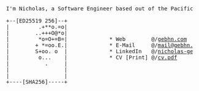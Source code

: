 <pre>

  I'm Nicholas, a Software Engineer based out of the Pacific Northwest

  +--[ED25519 256]--+
  |         .+**o.=o|
  |        ..+++O@*o|
  |         *o=O+=B=|             * Web        @/<a href="https://www.gebhn.com" target="_blank">gebhn.com</a>
  |        + *=oo.E.|             * E-Mail     @/<a href="mailto:mail@gebhn.com" target="_blank">mail@gebhn.com</a>
  |        S+oo. o  |             * LinkedIn   @/<a href="https://www.linkedin.com/in/nicholas-gebhart/" target="_blank">nicholas-gebhart</a>
  |         o...    |             * CV [Print] @/<a href="./assets/nicholas-gebhart-cv.pdf" target="_blank" rel="noopener noreferrer">cv.pdf</a>
  |           .     |
  |                 |
  |                 |
  +----[SHA256]-----+

</pre>

